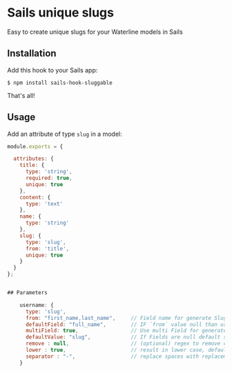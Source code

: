 # Sails unique slugs


Easy to create unique slugs for your Waterline models in Sails

## Installation

Add this hook to your Sails app:

```shell
$ npm install sails-hook-sluggable
```

That's all!

## Usage

Add an attribute of type `slug` in a model:

```js
module.exports = {

  attributes: {
    title: {
      type: 'string',
      required: true,
      unique: true
    },
    content: {
      type: 'text'
    },
    name: {
      type: 'string'
    },
    slug: {
      type: 'slug',
      from: 'title',
      unique: true
    }
  }
};


## Parameters

    username: {
      type: 'slug',
      from: "first_name,last_name",     // Field name for generate Slug, default 'title'
      defaultField: "full_name",        // IF `from` value null than use Field, default null
      multiField: true,                 // Use multi Field for generate Slug, default false
      defaultValue: "slug",             // If Fields are null default string, default 'slug'
      remove : null,                    // (optional) regex to remove characters, default null
      lower : true,                     // result in lower case, default 'true
      separator : "-",                  // replace spaces with replacement, default "-"
    }
